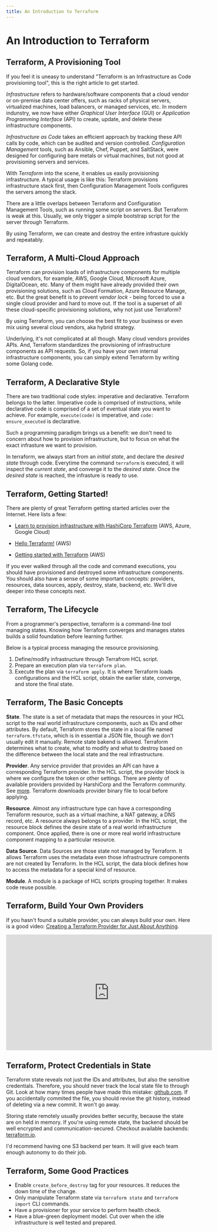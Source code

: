 ```yaml
---
title: An Introduction to Terraform
---
```


# An Introduction to Terraform

## Terraform, A Provisioning Tool

If you feel it is uneasy to understand "Terraform is an Infrastructure as Code provisioning tool", this is the right article to get started.

*Infrastructure* refers to hardware/software components that a cloud vendor or on-premise data center offers, such as racks of physical servers, virtualized machines, load balancers, or managed services, etc. In modern indunstry, we now have either *Graphical User Interface* (GUI) or *Application Programming Interface* (API) to create, update, and delete these infrastructure components. 

*Infrastructure as Code* takes an efficient approach by tracking these API calls by code, which can be audited and version controlled. *Configuration Management* tools, such as Ansible, Chef, Puppet, and SaltStack, were designed for configuring bare metals or virtual machines, but not good at provisioning servers and services.

With *Terraform* into the scene, it enables us easily provisioning infrastructure. A typical usage is like this: Terraform provisions infrastructure stack first, then Configuration Management Tools configures the servers among the stack.

There are a little overlaps between Terraform and Configuration Management Tools, such as running some script on servers. But Terraform is weak at this. Usually, we only trigger a simple bootstrap script for the server through Terraform.

By using Terraform, we can create and destroy the entire infrasture quickly and repeatably. 

## Terraform, A Multi-Cloud Approach

Terraform can provision loads of infrastructure components for multiple cloud vendors, for example, AWS, Google Cloud, Microsoft Azure, DigitalOcean, etc. Many of them might have already provided their own provisioning solutions, such as Cloud Formation, Azure Resource Manage, etc. But the great benefit is  to prevent *vendor lock* - being forced to use a single cloud provider and hard to move out. If the tool is a superset of all these cloud-specific provisioning solutions, why not just use Terraform?

By using Terraform, you can choose the best fit to your business or even mix using several cloud vendors, aka hybrid strategy.

Underlying, it's not complicated at all though. Many cloud vendors provides APIs. And, Terraform standardizes the provisioning of infrastructure components as API requests. So, if you have your own internal infrastructure components, you can simply extend Terraform by writing some Golang code.

## Terraform, A Declarative Style

There are two traditional code styles: imperative and declarative. Terraform belongs to the latter. Imperative code is comprised of instructions, while declarative code is comprised of a set of eventual state you want to achieve. For example, `execute(code)` is imperative, and `code: ensure_executed` is declarative.

Such a programming paradigm brings us a benefit: we don't need to concern about how to provision infrastructure, but to focus on what the exact infrasture we want to provision.

In terraform, we always start from an *initial state*, and declare the *desired state* through code. Everytime the command `terraform` is executed, it will inspect the *current state*, and converge it to the *desired state*. Once the *desired state* is reached, the infrasture is ready to use.

## Terraform, Getting Started!

There are plenty of great Terraform getting started articles over the Internet. Here lists a few:

* [Learn to provision infrastructure with HashiCorp Terraform](https://learn.hashicorp.com/terraform) (AWS, Azure, Google Cloud)
* [Hello Terraform!](https://livebook.manning.com/book/terraform-in-action/chapter-1/v-6/64) (AWS)

* [Getting started with Terraform](https://www.redpill-linpro.com/techblog/2018/08/14/getting-started-with-terraform.html) (AWS)

If you ever walked through all the code and command executions, you should have provisioned and destroyed some infrastructure components. You should also have a sense of some important concepts: providers, resources, data sources, apply, destroy, state, backend, etc. We'll dive deeper into these concepts next.

## Terraform, The Lifecycle

From a programmer's perspective, terraform is a command-line tool managing states. Knowing how Terraform converges and manages states builds a solid foundation before learning further.

Below is a typical process managing the resource provisioning.

1. Define/modify infrastructure through Terrafrom HCL script.
2. Prepare an execution plan via `terraform plan`.
3. Execute the plan via `terraform apply`. It is where Terraform loads configurations and the HCL script, obtain the earlier state, converge, and store the final state.

## Terraform, The Basic Concepts

**State**. The state is a set of metadata that maps the resources in your HCL script to the real world infrastructure components, such as IDs and other attributes. By default, Terraform stores the state in a local file named `terraform.tfstate`, which is in essential a JSON file, though we don't usually edit it manually. Remote state bakend is allowed. Terraform determines what to create, what to modify and what to destroy based on the difference between the local state and the real infrastructure.

**Provider**. Any service provider that provides an API can have a corresponding Terraform provider. In the HCL script, the provider block is where we configure the token or other settings. There are plenty of available providers provided by HarshiCorp and the Terraform community. See [more](https://www.terraform.io/docs/providers/index.html). Terraform downloads provider binary file to local before applying.

**Resource**. Almost any infrastructure type can have a corresponding Terraform resource, such as a virtual machine, a NAT gateway, a DNS record, etc. A resource always belongs to a provider. In the HCL script, the resource block defines the desire state of a real world infrastructure component. Once applied, there is one or more real world infrastructure component mapping to a particular resource.

**Data Source**. Data Sources are those state not managed by Terraform. It allows Terraform uses the metadata even those infrastructrure components are not created by Terraform. In the HCL script, the data block defines how to access the metadata for a special kind of resource.

**Module**. A module is a package of HCL scripts grouping together. It makes code reuse possible.

## Terraform, Build Your Own Providers

If you hasn't found a suitable provider, you can always build your own. Here is a good video: [Creating a Terraform Provider for Just About Anything](https://www.youtube.com/watch?v=noxwUVet5RE). 

<iframe width="560" height="315" src="https://www.youtube.com/embed/noxwUVet5RE" frameborder="0" allow="accelerometer; autoplay; encrypted-media; gyroscope; picture-in-picture" allowfullscreen></iframe>

## Terraform, Protect Credentials in State

Terraform state reveals not just the IDs and attributes, but also the sensitive credentials. Therefore, you should never track the local state file to through Git. Look at how many times people have made this mistake: [github.com](https://github.com/search?q=terraform.tfstate&type=Commits). If you accidentally commited the file, you should revise the git history, instead of deleting via a new commit. It won't go away.

Storing state remotely usually provides better security, because the state are on held in memory. If you're using remote state, the backend should be well encrypted and communication-secured. Checkout available backends: [terraform.io](https://www.terraform.io/docs/backends/types/index.html).

I'd recommend having one S3 backend per team. It will give each team enough autonomy to do their job.

## Terraform, Some Good Practices

* Enable `create_before_destroy` tag for your resources. It reduces the down time of the change.
* Only manipulate Terraform state via `terraform state` and `terraform import` CLI commands.
* Have a provisioner for your service to perform health check.
* Have a blue-green deployment model. Cut over when the idle infrastructure is well tested and prepared.